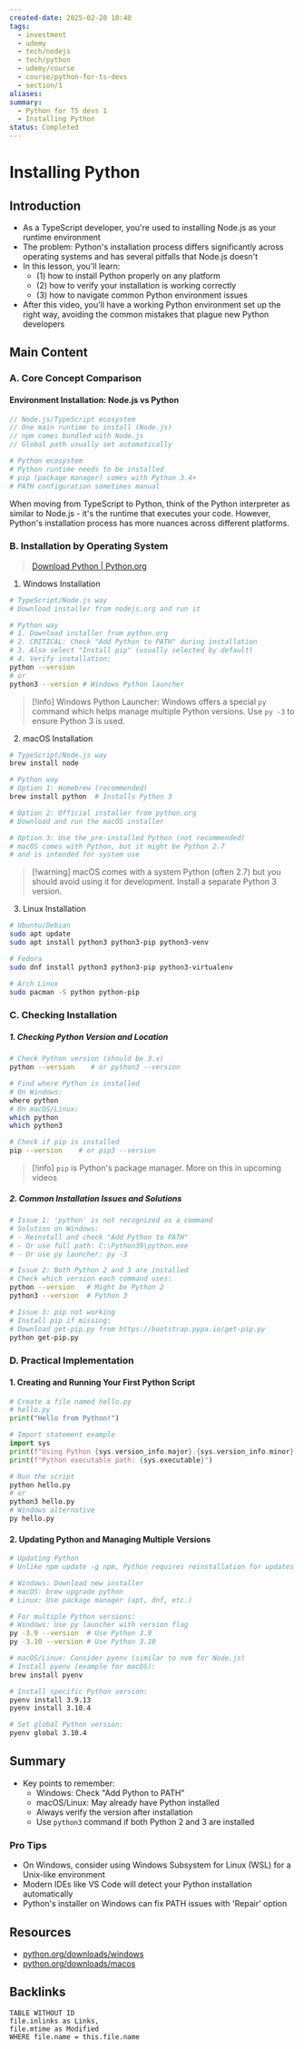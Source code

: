 ```yaml
---
created-date: 2025-02-20 10:40
tags:
  - investment
  - udemy
  - tech/nodejs
  - tech/python
  - udemy/course
  - course/python-for-ts-devs
  - section/1
aliases: 
summary:
  - Python for TS devs 1
  - Installing Python
status: Completed
---
```


#  Installing Python

## Introduction
- As a TypeScript developer, you're used to installing Node.js as your runtime environment
- The problem: Python's installation process differs significantly across operating systems and has several pitfalls that Node.js doesn't
- In this lesson, you'll learn: 
	- (1) how to install Python properly on any platform
	- (2) how to verify your installation is working correctly
	- (3) how to navigate common Python environment issues
- After this video, you'll have a working Python environment set up the right way, avoiding the common mistakes that plague new Python developers

## Main Content

### A. Core Concept Comparison

#### Environment Installation: Node.js vs Python

```typescript
// Node.js/TypeScript ecosystem
// One main runtime to install (Node.js)
// npm comes bundled with Node.js
// Global path usually set automatically
```

```python
# Python ecosystem
# Python runtime needs to be installed
# pip (package manager) comes with Python 3.4+
# PATH configuration sometimes manual
```

When moving from TypeScript to Python, think of the Python interpreter as similar to Node.js - it's the runtime that executes your code. However, Python's installation process has more nuances across different platforms.

### B. Installation by Operating System

>[Download Python | Python.org](https://www.python.org/downloads/)

1. Windows Installation
```bash
# TypeScript/Node.js way
# Download installer from nodejs.org and run it

# Python way 
# 1. Download installer from python.org 
# 2. CRITICAL: Check "Add Python to PATH" during installation 
# 3. Also select "Install pip" (usually selected by default) 
# 4. Verify installation:
python --version
# or
python3 --version # Windows Python launcher
```

>[!info] Windows Python Launcher: Windows offers a special `py` command which helps manage multiple Python versions. Use `py -3` to ensure Python 3 is used.

2. macOS Installation
```bash
# TypeScript/Node.js way
brew install node

# Python way
# Option 1: Homebrew (recommended)
brew install python  # Installs Python 3

# Option 2: Official installer from python.org
# Download and run the macOS installer

# Option 3: Use the pre-installed Python (not recommended)
# macOS comes with Python, but it might be Python 2.7
# and is intended for system use
```

>[!warning] macOS comes with a system Python (often 2.7) but you should avoid using it for development. Install a separate Python 3 version.

3. Linux Installation
```bash
# Ubuntu/Debian
sudo apt update
sudo apt install python3 python3-pip python3-venv

# Fedora
sudo dnf install python3 python3-pip python3-virtualenv

# Arch Linux
sudo pacman -S python python-pip
```

### C. Checking Installation

##### 1. Checking Python Version and Location

```bash
# Check Python version (should be 3.x)
python --version    # or python3 --version

# Find where Python is installed
# On Windows:
where python
# On macOS/Linux:
which python
which python3

# Check if pip is installed
pip --version    # or pip3 --version
```

>[!info] `pip` is Python's package manager. More on this in upcoming videos

##### 2. Common Installation Issues and Solutions

```bash
# Issue 1: 'python' is not recognized as a command
# Solution on Windows: 
# - Reinstall and check "Add Python to PATH"
# - Or use full path: C:\Python39\python.exe
# - Or use py launcher: py -3

# Issue 2: Both Python 2 and 3 are installed
# Check which version each command uses:
python --version   # Might be Python 2
python3 --version  # Python 3

# Issue 3: pip not working
# Install pip if missing:
# Download get-pip.py from https://bootstrap.pypa.io/get-pip.py
python get-pip.py
```


### D. Practical Implementation

#### 1. Creating and Running Your First Python Script

```python
# Create a file named hello.py
# hello.py
print("Hello from Python!")

# Import statement example
import sys
print(f"Using Python {sys.version_info.major}.{sys.version_info.minor}.{sys.version_info.micro}")
print(f"Python executable path: {sys.executable}")
```

```bash
# Run the script
python hello.py
# or
python3 hello.py
# Windows alternative
py hello.py
```

#### 2. Updating Python and Managing Multiple Versions

```bash
# Updating Python
# Unlike npm update -g npm, Python requires reinstallation for updates

# Windows: Download new installer
# macOS: brew upgrade python
# Linux: Use package manager (apt, dnf, etc.)

# For multiple Python versions:
# Windows: Use py launcher with version flag
py -3.9 --version  # Use Python 3.9
py -3.10 --version # Use Python 3.10

# macOS/Linux: Consider pyenv (similar to nvm for Node.js)
# Install pyenv (example for macOS):
brew install pyenv

# Install specific Python version:
pyenv install 3.9.13
pyenv install 3.10.4

# Set global Python version:
pyenv global 3.10.4
```

## Summary
* Key points to remember:
  - Windows: Check "Add Python to PATH"
  - macOS/Linux: May already have Python installed
  - Always verify the version after installation
  - Use `python3` command if both Python 2 and 3 are installed


### Pro Tips
* On Windows, consider using Windows Subsystem for Linux (WSL) for a Unix-like environment
* Modern IDEs like VS Code will detect your Python installation automatically
* Python's installer on Windows can fix PATH issues with 'Repair' option

## Resources
- [python.org/downloads/windows](https://www.python.org/downloads/windows)
- [python.org/downloads/macos](https://www.python.org/downloads/macos)

## Backlinks
```dataview
TABLE WITHOUT ID 
file.inlinks as Links,
file.mtime as Modified
WHERE file.name = this.file.name
```
